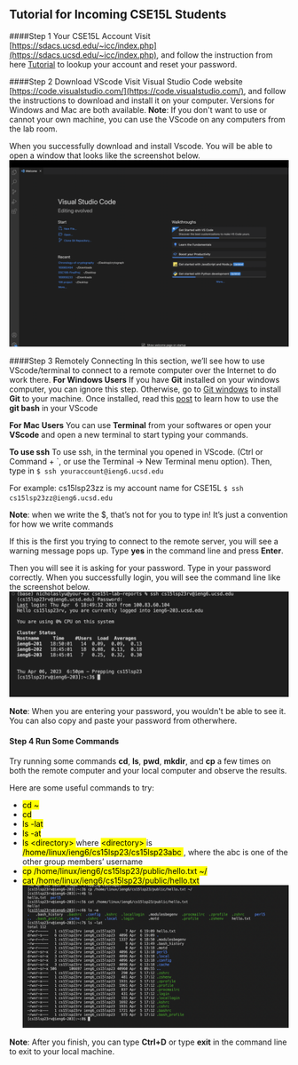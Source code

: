 ## Tutorial for Incoming CSE15L Students

####Step 1 Your CSE15L Account
Visit [https://sdacs.ucsd.edu/~icc/index.php](https://sdacs.ucsd.edu/~icc/index.php), and follow the instruction from here [Tutorial](https://drive.google.com/file/d/17IDZn8Qq7Q0RkYMxdiIR0o6HJ3B5YqSW/view) to lookup your account and reset your password.

####Step 2 Download VScode
Visit Visual Studio Code website [https://code.visualstudio.com/](https://code.visualstudio.com/), and follow the instructions to download and install it on your computer. Versions for Windows and Mac are both available.
**Note**: If you don't want to use or cannot your own machine, you can use the VScode on any computers from the lab room. 

When you successfully download and install Vscode. You will be able to open a window that looks like the screenshot below.
![Vscode](vscode.png)

####Step 3 Remotely Connecting
In this section, we’ll see how to use VScode/terminal to connect to a remote computer over the Internet to do work there.
**For Windows Users**
If you have **Git** installed on your windows computer, you can ignore this step. 
Otherwise, go to [Git windows](https://gitforwindows.org/) to install **Git** to your machine.
Once installed, read this [post](https://stackoverflow.com/questions/42606837/how-do-i-use-bash-on-windows-from-the-visual-studio-code-integrated-terminal/50527994#50527994) to learn how to use the **git bash** in your VScode

**For Mac Users**
You can use **Terminal** from your softwares or open your **VScode** and open a new terminal to start typing your commands.

**To use ssh**
 To use ssh, in the terminal you opened in VScode. (Ctrl or Command + `, or use the Terminal → New Terminal menu option). 
 Then, type in 
 ``$ ssh youraccount@ieng6.ucsd.edu``

 For example: 
 cs15lsp23zz is my account name for CSE15L
 ``$ ssh cs15lsp23zz@ieng6.ucsd.edu``

 **Note**: when we write the $, that’s not for you to type in! It’s just a convention for how we write commands

 If this is the first you trying to connect to the remote server, you will see a warning message pops up. Type **yes** in the command line and press **Enter**. 

 Then you will see it is asking for your password. Type in your password correctly.
 When you successfully login, you will see the command line like the screenshot below. 
 ![Password](password.png)

 **Note**: When you are entering your password, you wouldn't be able to see it. You can also copy and paste your password from otherwhere.

 #### Step 4 Run Some Commands
 Try running some commands **cd**, **ls**, **pwd**, **mkdir**, and **cp** a few times on both the remote computer and your local computer and observe the results.

 Here are some useful commands to try:
* <mark>cd ~</mark>
* <mark>cd</mark>
* <mark>ls -lat</mark>
* <mark>ls -at</mark>
* <mark>ls \<directory> </mark>where <mark>\<directory> </mark>is <mark>/home/linux/ieng6/cs15lsp23/cs15lsp23abc </mark>, where the abc is one of the other group members’ username
* <mark> cp /home/linux/ieng6/cs15lsp23/public/hello.txt ~/</mark>
* <mark>cat /home/linux/ieng6/cs15lsp23/public/hello.txt</mark>
![Command](command.png)

**Note**: After you finish, you can type **Ctrl+D** or type **exit** in the command line to exit to your local machine.




























